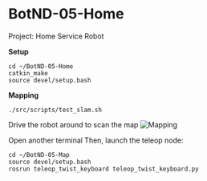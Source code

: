 # BotND-05-Home

Project: Home Service Robot

**Setup**
```
cd ~/BotND-05-Home
catkin_make
source devel/setup.bash

```

**Mapping**
```
./src/scripts/test_slam.sh 

```
Drive the robot around to scan the map
![Mapping](test_slam.gif)

Open another terminal
Then, launch the teleop node:
```
cd ~/BotND-05-Map
source devel/setup.bash
rosrun teleop_twist_keyboard teleop_twist_keyboard.py
```



